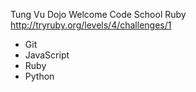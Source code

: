 Tung Vu Dojo
Welcome
Code School Ruby
http://tryruby.org/levels/4/challenges/1
* Git
* JavaScript
* Ruby
* Python
